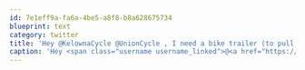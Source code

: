 ```yaml
---
id: 7e1eff9a-fa6a-4be5-a8f8-b8a628675734
blueprint: text
category: twitter
title: 'Hey @KelownaCycle @UnionCycle , I need a bike trailer (to pull behind the bike) for a weekend. Sport Rent was no help, other ideas?'
caption: 'Hey <span class="username username_linked">@<a href="https://twitter.com/KelownaCycle" title="Kelowna Cycle">KelownaCycle</a></span> <span class="username username_linked">@<a href="https://twitter.com/UnionCycle" title="Evan Bargeman">UnionCycle</a></span> , I need a bike trailer (to pull behind the bike) for a weekend. Sport Rent was no help, other ideas?'
---
```

